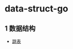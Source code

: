 # data-struct-go

## 1 数据结构
* [跳表](https://github.com/wxdyhj/data-struct-go/blob/master/skip_list/skip_list.md)
